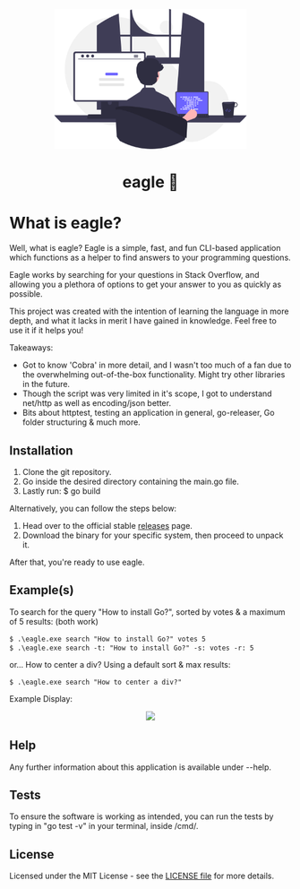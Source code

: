 <p align="center">
  <img alt="header image" src="https://raw.githubusercontent.com/k9mil/eagle/9bf460ee75ccd6a5481b3f17118e7f5553a9b87e/static/programming_img.svg" height="250" />
  <h1 align="center">eagle 🦅</h1>
</p>

# What is eagle?

Well, what is eagle? Eagle is a simple, fast, and fun CLI-based application which functions as a helper to find answers to your programming questions.

Eagle works by searching for your questions in Stack Overflow, and allowing you a plethora of options to get your answer to you as quickly as possible.

This project was created with the intention of learning the language in more depth, and what it lacks in merit I have gained in knowledge. Feel free to use it if it helps you!

Takeaways:
- Got to know 'Cobra' in more detail, and I wasn't too much of a fan due to the overwhelming out-of-the-box functionality. Might try other libraries in the future.
- Though the script was very limited in it's scope, I got to understand net/http as well as encoding/json better.
- Bits about httptest, testing an application in general, go-releaser, Go folder structuring & much more.

## Installation

1. Clone the git repository.
2. Go inside the desired directory containing the main.go file.
3. Lastly run: $ go build

Alternatively, you can follow the steps below:

1. Head over to the official stable [releases](https://github.com/k9mil/eagle/releases/tag/v0.1.0) page.
2. Download the binary for your specific system, then proceed to unpack it.

After that, you're ready to use eagle.

## Example(s)

To search for the query "How to install Go?", sorted by votes & a maximum of 5 results: (both work)
```
$ .\eagle.exe search "How to install Go?" votes 5
$ .\eagle.exe search -t: "How to install Go?" -s: votes -r: 5
```

or... How to center a div? Using a default sort & max results:
```
$ .\eagle.exe search "How to center a div?"
```

Example Display:

<p align="center"><img src="https://i.imgur.com/eZ1CjVP.png"></p>

## Help

Any further information about this application is available under --help.

## Tests

To ensure the software is working as intended, you can run the tests by typing in "go test -v" in your terminal, inside /cmd/.

## License

Licensed under the MIT License - see the [LICENSE file](https://github.com/k9mil/eagle/blob/master/LICENSE) for more details.
